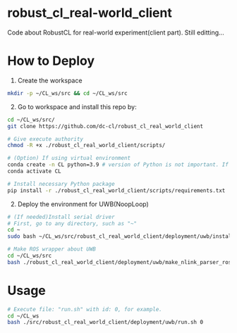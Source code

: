 # robust_cl_real-world_client
Code about RobustCL for real-world experiment(client part). Still editting...

# How to Deploy
1. Create the workspace
```bash
mkdir -p ~/CL_ws/src && cd ~/CL_ws/src
```
2. Go to workspace and install this repo by:
```bash
cd ~/CL_ws/src/
git clone https://github.com/dc-cl/robust_cl_real_world_client

# Give execute authority
chmod -R +x ./robust_cl_real_world_client/scripts/

# (Option) If using virtual environment
conda create -n CL python=3.9 # version of Python is not important. If there are conflicts while installing dependencies, just change the version
conda activate CL

# Install necessary Python package
pip install -r ./robust_cl_real_world_client/scripts/requirements.txt
```

2. Deploy the environment for UWB(NoopLoop)
```bash
# (If needed)Install serial driver
# First, go to any directory, such as "~"
cd ~
sudo bash ~/CL_ws/src/robust_cl_real_world_client/deployment/uwb/install_serial_driver.sh

# Make ROS wrapper about UWB
cd ~/CL_ws/src
bash ./robust_cl_real_world_client/deployment/uwb/make_nlink_parser_ros.sh
```

# Usage
```bash
# Execute file: "run.sh" with id: 0, for example.
cd ~/CL_ws
bash ./src/robust_cl_real_world_client/deployment/uwb/run.sh 0
```
